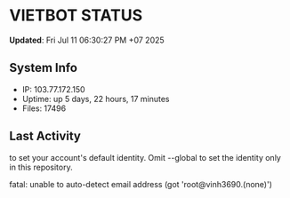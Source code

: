 # VIETBOT STATUS
**Updated**: Fri Jul 11 06:30:27 PM +07 2025

## System Info
- IP: 103.77.172.150
- Uptime: up 5 days, 22 hours, 17 minutes
- Files: 17496

## Last Activity

to set your account's default identity.
Omit --global to set the identity only in this repository.

fatal: unable to auto-detect email address (got 'root@vinh3690.(none)')
